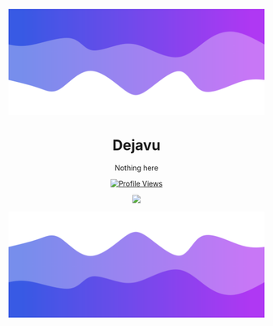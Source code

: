![Header](./header.png)

<h1 align="center">Dejavu</h1>
<p align="center">Nothing here</p>
<a href="https://github.com/TheDejavu">
  <p align="center">
    <img src="https://komarev.com/ghpvc/?username=TheDejavu" alt="Profile Views">
  </p>
</a>

<p align="center">
  <img src="https://github-readme-stats.vercel.app/api/?username=TheDejavu&title_color=4F8CC9&text_color=9f9f9f&show_icons=true&bg_color=00000000&hide_border=true&icon_color=4F8CC9&hide_title=true&count_private=true" />
</p>


![Footer](./footer.png)
